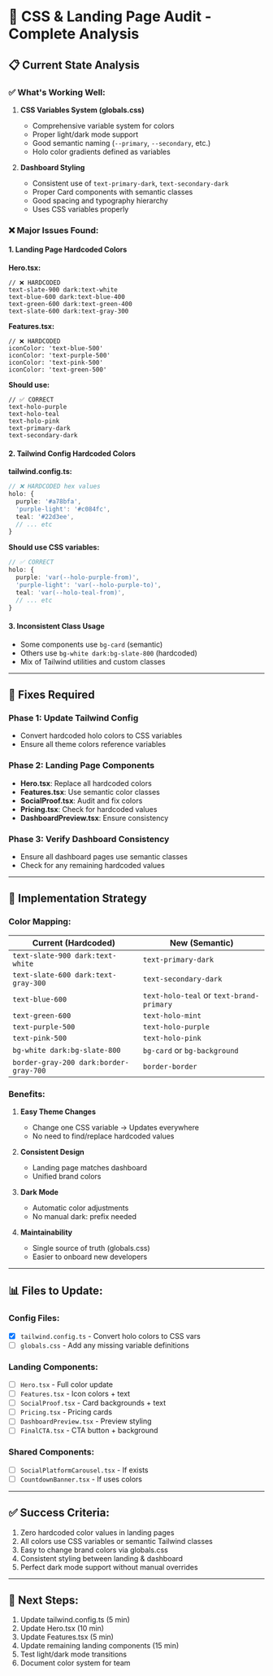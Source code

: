 # 🎨 CSS & Landing Page Audit - Complete Analysis

## 📋 **Current State Analysis**

### **✅ What's Working Well:**

1. **CSS Variables System (globals.css)**
   - Comprehensive variable system for colors
   - Proper light/dark mode support
   - Good semantic naming (`--primary`, `--secondary`, etc.)
   - Holo color gradients defined as variables

2. **Dashboard Styling**
   - Consistent use of `text-primary-dark`, `text-secondary-dark`
   - Proper Card components with semantic classes
   - Good spacing and typography hierarchy
   - Uses CSS variables properly

### **❌ Major Issues Found:**

#### **1. Landing Page Hardcoded Colors**

**Hero.tsx:**
```tsx
// ❌ HARDCODED
text-slate-900 dark:text-white
text-blue-600 dark:text-blue-400
text-green-600 dark:text-green-400
text-slate-600 dark:text-gray-300
```

**Features.tsx:**
```tsx
// ❌ HARDCODED
iconColor: 'text-blue-500'
iconColor: 'text-purple-500' 
iconColor: 'text-pink-500'
iconColor: 'text-green-500'
```

**Should use:**
```tsx
// ✅ CORRECT
text-holo-purple
text-holo-teal
text-holo-pink
text-primary-dark
text-secondary-dark
```

#### **2. Tailwind Config Hardcoded Colors**

**tailwind.config.ts:**
```ts
// ❌ HARDCODED hex values
holo: {
  purple: '#a78bfa',
  'purple-light': '#c084fc',
  teal: '#22d3ee',
  // ... etc
}
```

**Should use CSS variables:**
```ts
// ✅ CORRECT
holo: {
  purple: 'var(--holo-purple-from)',
  'purple-light': 'var(--holo-purple-to)',
  teal: 'var(--holo-teal-from)',
  // ... etc
}
```

#### **3. Inconsistent Class Usage**

- Some components use `bg-card` (semantic)
- Others use `bg-white dark:bg-slate-800` (hardcoded)
- Mix of Tailwind utilities and custom classes

---

## 🎯 **Fixes Required**

### **Phase 1: Update Tailwind Config**
- Convert hardcoded holo colors to CSS variables
- Ensure all theme colors reference variables

### **Phase 2: Landing Page Components**
- **Hero.tsx**: Replace all hardcoded colors
- **Features.tsx**: Use semantic color classes
- **SocialProof.tsx**: Audit and fix colors
- **Pricing.tsx**: Check for hardcoded values
- **DashboardPreview.tsx**: Ensure consistency

### **Phase 3: Verify Dashboard Consistency**
- Ensure all dashboard pages use semantic classes
- Check for any remaining hardcoded values

---

## 🔧 **Implementation Strategy**

### **Color Mapping:**

| Current (Hardcoded) | New (Semantic) |
|---------------------|----------------|
| `text-slate-900 dark:text-white` | `text-primary-dark` |
| `text-slate-600 dark:text-gray-300` | `text-secondary-dark` |
| `text-blue-600` | `text-holo-teal` or `text-brand-primary` |
| `text-green-600` | `text-holo-mint` |
| `text-purple-500` | `text-holo-purple` |
| `text-pink-500` | `text-holo-pink` |
| `bg-white dark:bg-slate-800` | `bg-card` or `bg-background` |
| `border-gray-200 dark:border-gray-700` | `border-border` |

### **Benefits:**

1. **Easy Theme Changes**
   - Change one CSS variable → Updates everywhere
   - No need to find/replace hardcoded values

2. **Consistent Design**
   - Landing page matches dashboard
   - Unified brand colors

3. **Dark Mode**
   - Automatic color adjustments
   - No manual dark: prefix needed

4. **Maintainability**
   - Single source of truth (globals.css)
   - Easier to onboard new developers

---

## 📊 **Files to Update:**

### **Config Files:**
- [x] `tailwind.config.ts` - Convert holo colors to CSS vars
- [ ] `globals.css` - Add any missing variable definitions

### **Landing Components:**
- [ ] `Hero.tsx` - Full color update
- [ ] `Features.tsx` - Icon colors + text
- [ ] `SocialProof.tsx` - Card backgrounds + text
- [ ] `Pricing.tsx` - Pricing cards
- [ ] `DashboardPreview.tsx` - Preview styling
- [ ] `FinalCTA.tsx` - CTA button + background

### **Shared Components:**
- [ ] `SocialPlatformCarousel.tsx` - If exists
- [ ] `CountdownBanner.tsx` - If uses colors

---

## ✅ **Success Criteria:**

1. Zero hardcoded color values in landing pages
2. All colors use CSS variables or semantic Tailwind classes
3. Easy to change brand colors via globals.css
4. Consistent styling between landing & dashboard
5. Perfect dark mode support without manual overrides

---

## 🚀 **Next Steps:**

1. Update tailwind.config.ts (5 min)
2. Update Hero.tsx (10 min)
3. Update Features.tsx (5 min)
4. Update remaining landing components (15 min)
5. Test light/dark mode transitions
6. Document color system for team
